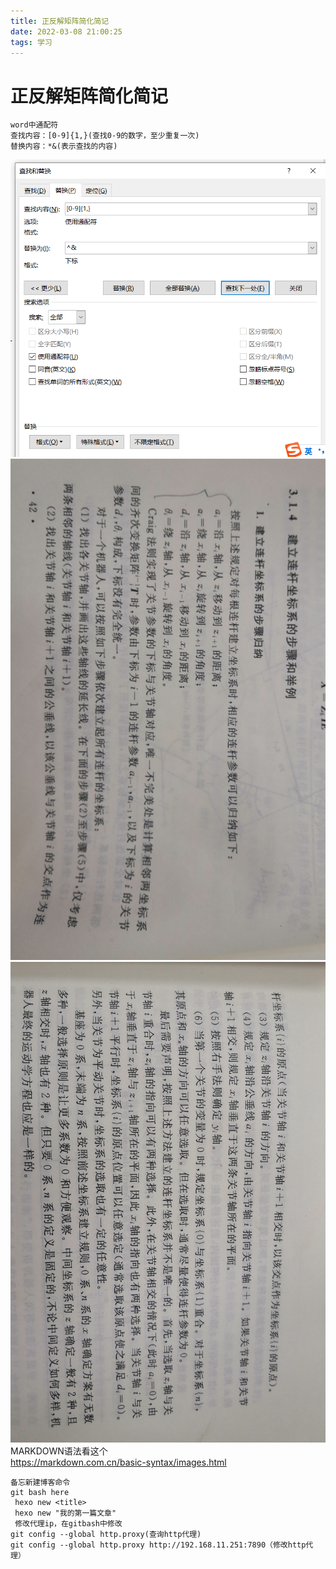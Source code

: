 ```yaml
---
title: 正反解矩阵简化简记
date: 2022-03-08 21:00:25
tags: 学习
---
```

# 正反解矩阵简化简记
<!--more-->
```
word中通配符
查找内容：[0-9]{1,}(查找0-9的数字，至少重复一次)
替换内容：*&(表示查找的内容)
```
![alt 我的图片](https://github.com/yang-yang-NO-1/test/blob/yang-yang-NO-1-patch-1/1.png?raw=true)
![alt 我的图片](https://github.com/yang-yang-NO-1/test/blob/yang-yang-NO-1-patch-1/3.jpg?raw=true)
![alt 我的图片](https://github.com/yang-yang-NO-1/test/blob/yang-yang-NO-1-patch-1/2.jpg?raw=true)
MARKDOWN语法看这个  
<https://markdown.com.cn/basic-syntax/images.html>  
```
备忘新建博客命令
git bash here
 hexo new <title>
 hexo new "我的第一篇文章"
 修改代理ip，在gitbash中修改
git config --global http.proxy(查询http代理)
git config --global http.proxy http://192.168.11.251:7890（修改http代理）

```
